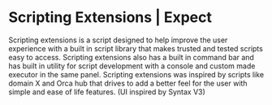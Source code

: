 # Scripting Extensions | Expect

Scripting extensions is a script designed to help improve the user experience with a built in script library that makes trusted and tested scripts easy to access. Scripting extensions also has a built in command bar and has built in utility for script development with a console and custom made executor in the same panel. Scripting extensions was inspired by scripts like domain X and Orca hub that drives to add a better feel for the user with simple and ease of life features. (UI inspired by Syntax V3)
